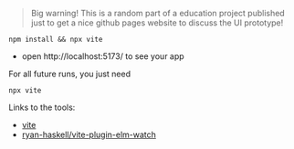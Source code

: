 > Big warning! This is a random part of a education project published just to get a nice github pages website to discuss the UI prototype!

```shell
npm install && npx vite
```
  - open http://localhost:5173/ to see your app

For all future runs, you just need
```shell
npx vite
```

Links to the tools:
  - [vite](https://vitejs.dev/)
  - [ryan-haskell/vite-plugin-elm-watch](https://github.com/ryan-haskell/vite-plugin-elm-watch)
